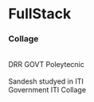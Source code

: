 # FullStack
<html>
   <body>
     <h3>
       Collage 
     </h3>
     <p>
       <br>DRR GOVT Poleytecnic</br>
       <br>Sandesh studyed in ITI</br>
       Government ITI Collage
     </p>
   </body>
</html>

